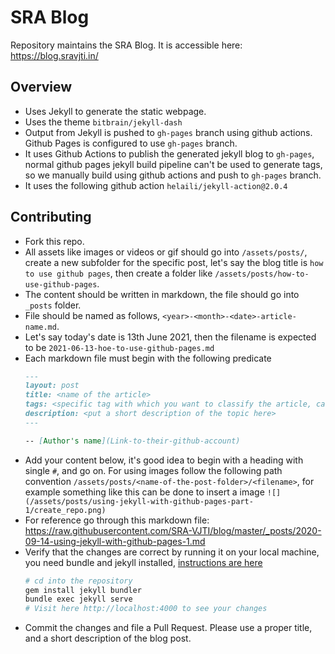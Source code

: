 # SRA Blog

Repository maintains the SRA Blog. It is accessible here: https://blog.sravjti.in/

## Overview

* Uses Jekyll to generate the static webpage.
* Uses the theme `bitbrain/jekyll-dash`
* Output from Jekyll is pushed to `gh-pages` branch using github actions. Github Pages is configured to use `gh-pages` branch.
* It uses Github Actions to publish the generated jekyll blog to `gh-pages`, normal github pages jekyll build pipeline can't be used to generate tags, so we manually build using github actions and push to `gh-pages` branch.
* It uses the following github action `helaili/jekyll-action@2.0.4`

## Contributing 

* Fork this repo.
* All assets like images or videos or gif should go into `/assets/posts/`, create a new subfolder for the specific post, let's say the blog title is `how to use github pages`, then create a folder like `/assets/posts/how-to-use-github-pages`.
* The content should be written in markdown, the file should go into `_posts` folder.
* File should be named as follows, `<year>-<month>-<date>-article-name.md`.
* Let's say today's date is 13th June 2021, then the filename is expected to be `2021-06-13-hoe-to-use-github-pages.md`
* Each markdown file must begin with the following predicate
  ```markdown
  ---
  layout: post
  title: <name of the article>
  tags: <specific tag with which you want to classify the article, can be something like OpenCV, embedded-system, it shouldn't have spaces>
  description: <put a short description of the topic here>
  ---

  -- [Author's name](Link-to-their-github-account)
  ```
* Add your content below, it's good idea to begin with a heading with single `#`, and go on. For using images follow the following path convention `/assets/posts/<name-of-the-post-folder>/<filename>`, for example something like this can be done to insert a image `![](/assets/posts/using-jekyll-with-github-pages-part-1/create_repo.png)`
* For reference go through this markdown file: https://raw.githubusercontent.com/SRA-VJTI/blog/master/_posts/2020-09-14-using-jekyll-with-github-pages-1.md
* Verify that the changes are correct by running it on your local machine, you need bundle and jekyll installed, [instructions are here](https://jekyllrb.com/docs/installation/)
  ```bash
  # cd into the repository
  gem install jekyll bundler
  bundle exec jekyll serve
  # Visit here http://localhost:4000 to see your changes
  ```
* Commit the changes and file a Pull Request. Please use a proper title, and a short description of the blog post.
